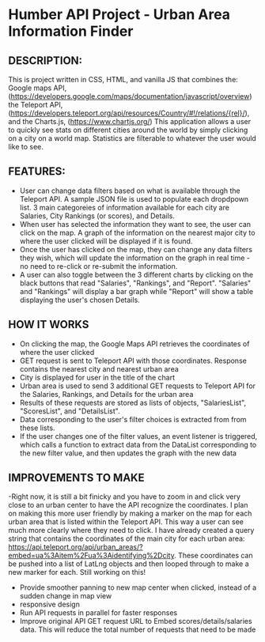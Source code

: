 # Humber API Project - Urban Area Information Finder 

## DESCRIPTION: 
This is project written in CSS, HTML, and vanilla JS that combines the: 
Google maps API, (https://developers.google.com/maps/documentation/javascript/overview)
the Teleport API, (https://developers.teleport.org/api/resources/Country/#!/relations/{rel}/), 
and the Charts.js, (https://www.chartjs.org/)
This application allows a user to quickly see stats on different cities around the world by simply clicking on a city on a world map. Statistics are filterable to whatever the user would like to see.

## FEATURES:
- User can change data filters based on what is available through the Teleport API. A sample JSON file is used to populate each dropdpown list. 3 main categoreies of information available for each city are Salaries, City Rankings (or scores), and Details.
- When user has selected the information they want to see, the user can click on the map. A graph of the information on the nearest major city to where the user clicked will be displayed if it is found.
- Once the user has clicked on the map, they can change any data filters they wish, which will update the information on the graph in real time - no need to re-click or re-submit the information.
- A user can also toggle between the 3 different charts by clicking on the black buttons that read "Salaries", "Rankings", and "Report". "Salaries" and "Rankings" will display a bar graph while "Report" will show a table displaying the user's chosen Details.

## HOW IT WORKS
- On clicking the map, the Google Maps API retrieves the coordinates of where the user clicked
- GET request is sent to Teleport API with those coordinates. Response contains the nearest city and nearest urban area
- City is displayed for user in the title of the chart
- Urban area is used to send 3 additional GET requests to Teleport API for the Salaries, Rankings, and Details for the urban area
- Results of these requests are stored as lists of objects, "SalariesList", "ScoresList", and "DetailsList".
- Data corresponding to the user's filter choices is extracted from from these lists.
- If the user changes one of the filter values, an event listener is triggered, which calls a function to extract data from the DataList corresponding to the new filter value, and then updates the graph with the new data

## IMPROVEMENTS TO MAKE
-Right now, it is still a bit finicky and you have to zoom in and click very close to an urban center to have the API recognize the coordinates. I plan on making this more user friendly by making a marker on the map for each urban area that is listed within the Teleport API. This way a user can see much more clearly where they need to click. I have already created a query string that contains the coordinates of the main city for each urban area: https://api.teleport.org/api/urban_areas/?embed=ua%3Aitem%2Fua%3Aidentifying%2Dcity. These coordinates can be pushed into a list of LatLng objects and then looped through to make a new marker for each. Still working on this! 
- Provide smoother panning to new map center when clicked, instead of a sudden change in map view
- responsive design
- Run API requests in parallel for faster responses
- Improve original API GET request URL to Embed scores/details/salaries data. This will reduce the total number of requests that need to be made

